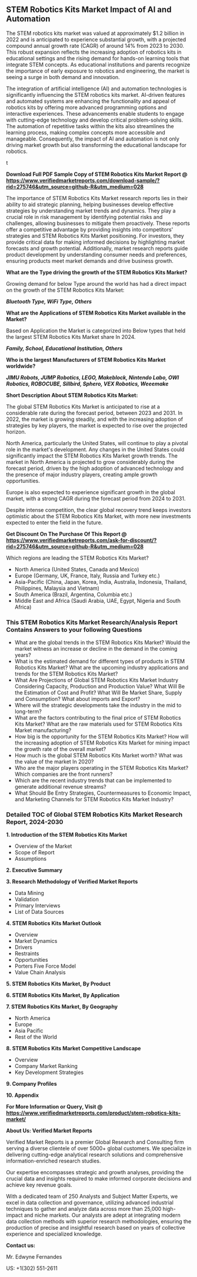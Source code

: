 <h2>STEM Robotics Kits Market Impact of AI and Automation</h2><p>The STEM robotics kits market was valued at approximately $1.2 billion in 2022 and is anticipated to experience substantial growth, with a projected compound annual growth rate (CAGR) of around 14% from 2023 to 2030. This robust expansion reflects the increasing adoption of robotics kits in educational settings and the rising demand for hands-on learning tools that integrate STEM concepts. As educational institutions and parents recognize the importance of early exposure to robotics and engineering, the market is seeing a surge in both demand and innovation.</p><p>The integration of artificial intelligence (AI) and automation technologies is significantly influencing the STEM robotics kits market. AI-driven features and automated systems are enhancing the functionality and appeal of robotics kits by offering more advanced programming options and interactive experiences. These advancements enable students to engage with cutting-edge technology and develop critical problem-solving skills. The automation of repetitive tasks within the kits also streamlines the learning process, making complex concepts more accessible and manageable. Consequently, the impact of AI and automation is not only driving market growth but also transforming the educational landscape for robotics.</p>t</p><p id="" class=""><strong>Download Full PDF Sample Copy of STEM Robotics Kits Market Report @ <a href="https://www.verifiedmarketreports.com/download-sample/?rid=275746&utm_source=github-R&utm_medium=028" target="_blank">https://www.verifiedmarketreports.com/download-sample/?rid=275746&utm_source=github-R&utm_medium=028</a></strong></p><p>The importance of&nbsp;STEM Robotics Kits Market research reports lies in their ability to aid strategic planning, helping businesses develop effective strategies by understanding market trends and dynamics. They play a crucial role in risk management by identifying potential risks and challenges, allowing businesses to mitigate them proactively. These reports offer a competitive advantage by providing insights into competitors' strategies and STEM Robotics Kits Market positioning. For investors, they provide critical data for making informed decisions by highlighting market forecasts and growth potential. Additionally, market research reports guide product development by understanding consumer needs and preferences, ensuring products meet market demands and drive business growth.</p><p><strong>What are the&nbsp;Type driving the growth of the STEM Robotics Kits Market?</strong></p><p id="" class="">Growing demand for below Type around the world has had a direct impact on the growth of the STEM Robotics Kits Market:</p><em><strong>Bluetooth Type, WiFi Type, Others</strong></em></p><strong>What are the&nbsp;Applications&nbsp;of STEM Robotics Kits Market available in the Market?</strong></p><p id="" class="">Based on Application the Market is categorized into Below types that held the largest STEM Robotics Kits Market share In 2024.</p><em><strong>Family, School, Educational Institution, Others</strong></em></p><strong>Who is the largest Manufacturers of STEM Robotics Kits Market worldwide?</strong></p><p><em><strong>JIMU Robots, JUMP Robotics, LEGO, Makeblock, Nintendo Labo, OWI Robotics, ROBOCUBE, Sillbird, Sphero, VEX Robotics, Weeemake</strong></em></p><p id="" class=""><strong>Short Description About STEM Robotics Kits Market:</strong></p><p>The global STEM Robotics Kits Market is anticipated to rise at a considerable rate during the forecast period, between 2023 and 2031. In 2022, the market is growing steadily, and with the increasing adoption of strategies by key players, the market is expected to rise over the projected horizon.</p><p>North America, particularly the United States, will continue to play a pivotal role in the market's development. Any changes in the United States could significantly impact the STEM Robotics Kits Market growth trends. The market in North America is projected to grow considerably during the forecast period, driven by the high adoption of advanced technology and the presence of major industry players, creating ample growth opportunities.</p><p>Europe is also expected to experience significant growth in the global market, with a strong CAGR during the forecast period from 2024 to 2031.</p><p>Despite intense competition, the clear global recovery trend keeps investors optimistic about the STEM Robotics Kits Market, with more new investments expected to enter the field in the future.</p><p id="" class=""><strong>Get Discount On The Purchase Of This Report @ <a href="https://www.verifiedmarketreports.com/ask-for-discount/?rid=275746&utm_source=github-R&utm_medium=028" target="_blank">https://www.verifiedmarketreports.com/ask-for-discount/?rid=275746&utm_source=github-R&utm_medium=028</a></strong></p>Which regions are leading the STEM Robotics Kits Market?</p><ul><li>North America (United States, Canada and Mexico)</li><li>Europe (Germany, UK, France, Italy, Russia and Turkey etc.)</li><li>Asia-Pacific (China, Japan, Korea, India, Australia, Indonesia, Thailand, Philippines, Malaysia and Vietnam)</li><li>South America (Brazil, Argentina, Columbia etc.)</li><li>Middle East and Africa (Saudi Arabia, UAE, Egypt, Nigeria and South Africa)</li></ul><h3 id="" class="">This STEM Robotics Kits Market Research/Analysis Report Contains Answers to your following Questions</h3><ul><li>What are the global trends in the STEM Robotics Kits Market? Would the market witness an increase or decline in the demand in the coming years?</li><li>What is the estimated demand for different types of products in STEM Robotics Kits Market? What are the upcoming industry applications and trends for the STEM Robotics Kits Market?</li><li>What Are Projections of Global STEM Robotics Kits Market Industry Considering Capacity, Production and Production Value? What Will Be the Estimation of Cost and Profit? What Will Be Market Share, Supply and Consumption? What about imports and Export?</li><li>Where will the strategic developments take the industry in the mid to long-term?</li><li>What are the factors contributing to the final price of STEM Robotics Kits Market? What are the raw materials used for STEM Robotics Kits Market manufacturing?</li><li>How big is the opportunity for the STEM Robotics Kits Market? How will the increasing adoption of STEM Robotics Kits Market for mining impact the growth rate of the overall market?</li><li>How much is the global STEM Robotics Kits Market worth? What was the value of the market In 2020?</li><li>Who are the major players operating in the STEM Robotics Kits Market? Which companies are the front runners?</li><li>Which are the recent industry trends that can be implemented to generate additional revenue streams?</li><li>What Should Be Entry Strategies, Countermeasures to Economic Impact, and Marketing Channels for STEM Robotics Kits Market Industry?</li></ul><h3 id="" class="">Detailed TOC of Global STEM Robotics Kits Market Research Report, 2024-2030</h3><p id="" class=""><strong>1. Introduction of the STEM Robotics Kits Market</strong></p><ul><li>Overview of the Market</li><li>Scope of Report</li><li>Assumptions</li></ul><p id="" class=""><strong>2. Executive Summary</strong></p><p id="" class=""><strong>3. Research Methodology of Verified Market Reports</strong></p><ul><li>Data Mining</li><li>Validation</li><li>Primary Interviews</li><li>List of Data Sources</li></ul><p id="" class=""><strong>4. STEM Robotics Kits Market Outlook</strong></p><ul><li>Overview</li><li>Market Dynamics</li><li>Drivers</li><li>Restraints</li><li>Opportunities</li><li>Porters Five Force Model</li><li>Value Chain Analysis</li></ul><p id="" class=""><strong>5. STEM Robotics Kits Market, By Product</strong></p><p id="" class=""><strong>6. STEM Robotics Kits Market, By Application</strong></p><p id="" class=""><strong>7. STEM Robotics Kits Market, By Geography</strong></p><ul><li>North America</li><li>Europe</li><li>Asia Pacific</li><li>Rest of the World</li></ul><p id="" class=""><strong>8. STEM Robotics Kits Market Competitive Landscape</strong></p><ul><li>Overview</li><li>Company Market Ranking</li><li>Key Development Strategies</li></ul><p id="" class=""><strong>9. Company Profiles</strong></p><p id="" class=""><strong>10. Appendix</strong></p><p id="" class=""><strong>For More Information or Query, Visit @ <a href="https://www.verifiedmarketreports.com/product/stem-robotics-kits-market/" target="_blank">https://www.verifiedmarketreports.com/product/stem-robotics-kits-market/</a></strong></p><p id="" class=""><strong>About Us: Verified Market Reports</strong></p><p id="" class="">Verified Market Reports is a premier Global Research and Consulting firm serving a diverse clientele of over 5000+ global customers. We specialize in delivering cutting-edge analytical research solutions and comprehensive information-enriched research studies.</p><p id="" class="">Our expertise encompasses strategic and growth analyses, providing the crucial data and insights required to make informed corporate decisions and achieve key revenue goals.</p><p id="" class="">With a dedicated team of 250 Analysts and Subject Matter Experts, we excel in data collection and governance, utilizing advanced industrial techniques to gather and analyze data across more than 25,000 high-impact and niche markets. Our analysts are adept at integrating modern data collection methods with superior research methodologies, ensuring the production of precise and insightful research based on years of collective experience and specialized knowledge.</p><p id="" class=""><strong>Contact us:</strong></p><p id="" class="">Mr. Edwyne Fernandes</p><p id="" class="">US: +1(302) 551-2611</p>